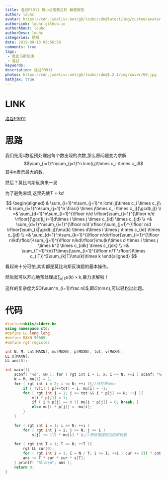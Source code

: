 ```yaml
---
title: 洛谷P3911 最小公倍数之和 解题报告
author: louhc
avatar: https://cdn.jsdelivr.net/gh/louhc/cdn@latest/img/custom/avatar.jpg
authorLink: louhc.github.io
authorAbout: louhc
authorDesc: louhc
categories: 题解
date: 2019-09-13 09:56:58
comments: true
tags: 
 - 莫比乌斯反演
 - 洛谷
keywords: 
description: 洛谷P3911
photos: https://cdn.jsdelivr.net/gh/louhc/cdn@1.2.1/img/cover/60.jpg
mathjax: true
---
```


# LINK

[洛谷P3911](https://www.luogu.org/problem/P3911)

# 思路

我们先用c数组预处理出每个数出现的次数,那么原问题变为求解
$$\sum_{i=1}^n\sum_{j=1}^n lcm(i,j)\times c_i \times c_j$$
其中n表示最大的数。

然后？莫比乌斯反演来一发

为了避免麻烦,这里先使$T=kd$

$$
\begin{aligned}
& \sum_{i=1}^n\sum_{j=1}^n lcm(i,j)\times c_i \times c_j\\
=& \sum_{i=1}^n\sum_{j=1}^n \frac{i \times j\times c_i \times c_j}{\gcd(i,j)} \\ 
=& \sum_{d=1}^n\sum_{i=1}^{\lfloor n/d \rfloor}\sum_{j=1}^{\lfloor n/d \rfloor}[\gcd(i,j)=1]d\times i \times j \times c_{id} \times c_{jd} \\
=& \sum_{d=1}^n\sum_{i=1}^{\lfloor n/d \rfloor}\sum_{j=1}^{\lfloor n/d \rfloor}\sum_{k|\gcd(i,j)}\mu(k) \times d\times i \times j \times c_{id} \times c_{jd} \\
=& \sum_{d=1}^n\sum_{k=1}^{\lfloor n/d\rfloor}\sum_{i=1}^{\lfloor n/kd\rfloor}\sum_{j=1}^{\lfloor n/kd\rfloor}\mu(k)\times d \times i \times j \times k^2 \times c_{idk} \times c_{jdk} \\
=& \sum_{T=1}^{n}T\times(\sum_{i=1}^{\lfloor n/T \rfloor}i\times c_{iT})^2\sum_{k|T}\mu(k)\times k
\end{aligned}
$$

看起来十分可怕,其实都是莫比乌斯反演题的基本操作。

然后就可以开心地预处理出$\sum_{k|T}\mu(k)\times k$,暴力求解啦！

这样的复杂度为$O(\sum^n_{i=1}\frac ni)$,即$O(n \ln n)$,可以轻松过此题。

# 代码

```cpp
#include<bits/stdc++.h>
using namespace std;
#define LL long long
#define MAXN 50005
#define rgt register

int N, M, cnt[MAXN], mu[MAXN], p[MAXN], tot, v[MAXN];
LL s[MAXN];
LL ans(0);

int main(){
	scanf( "%d", &N ); for ( rgt int i = 1, x; i <= N; ++i ) scanf( "%d", &x ), ++cnt[x], M = max( M, x );
	N = M, mu[1] = 1;
	for ( rgt int i = 2; i <= N; ++i ){//线性筛出mu
		if ( !v[i] ) p[++tot] = i, mu[i] = -1;
		for ( rgt int j = 1; j <= tot && i * p[j] <= N; ++j ){
			v[i * p[j]] = 1;
			if ( i % p[j] == 0 ){ mu[i * p[j]] = 0; break; }
			else mu[i * p[j]] = -mu[i];
		}
	}
	
	for ( rgt int i = 1; i <= N; ++i )
		for ( rgt int j = i; j <= N; j += i )
			s[j] += 1ll * mu[i] * i;//预处理提到过的那玩意
	
	for ( rgt int T = 1; T <= N; ++T ){
		rgt LL cur(0);
		for ( rgt int i = 1, I = N / T; i <= I; ++i ) cur += 1ll * cnt[i * T] * i;//暴力求解
		ans += T * cur * cur * s[T];
	} printf( "%lld\n", ans );
	return 0;
}
```
